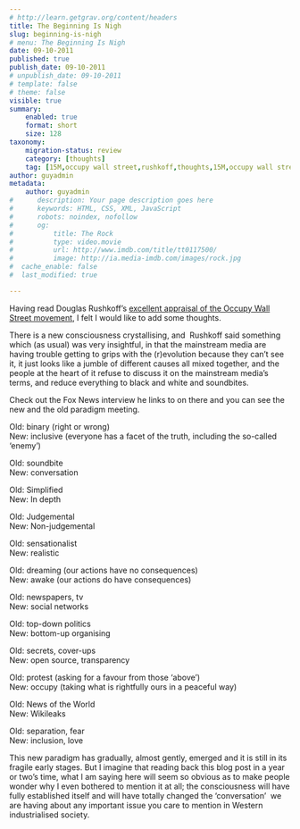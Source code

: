 ```yaml
---
# http://learn.getgrav.org/content/headers
title: The Beginning Is Nigh
slug: beginning-is-nigh
# menu: The Beginning Is Nigh
date: 09-10-2011
published: true
publish_date: 09-10-2011
# unpublish_date: 09-10-2011
# template: false
# theme: false
visible: true
summary:
    enabled: true
    format: short
    size: 128
taxonomy:
    migration-status: review
    category: [thoughts]
    tag: [15M,occupy wall street,rushkoff,thoughts,15M,occupy wall street,rushkoff,thoughts]
author: guyadmin
metadata:
    author: guyadmin
#      description: Your page description goes here
#      keywords: HTML, CSS, XML, JavaScript
#      robots: noindex, nofollow
#      og:
#          title: The Rock
#          type: video.movie
#          url: http://www.imdb.com/title/tt0117500/
#          image: http://ia.media-imdb.com/images/rock.jpg
#  cache_enable: false
#  last_modified: true

---
```


Having read Douglas Rushkoff’s [excellent appraisal of the Occupy Wall Street movement](http://www.rushkoff.com/blog/2011/10/5/think-occupy-wall-st-is-a-phase-you-dont-get-it.html), I felt I would like to add some thoughts.

There is a new consciousness crystallising, and  Rushkoff said something which (as usual) was very insightful, in that the mainstream media are having trouble getting to grips with the (r)evolution because they can’t see it, it just looks like a jumble of different causes all mixed together, and the people at the heart of it refuse to discuss it on the mainstream media’s terms, and reduce everything to black and white and soundbites.

Check out the Fox News interview he links to on there and you can see the new and the old paradigm meeting.

Old: binary (right or wrong)  
 New: inclusive (everyone has a facet of the truth, including the so-called ‘enemy’)

Old: soundbite  
 New: conversation

Old: Simplified  
 New: In depth

Old: Judgemental  
 New: Non-judgemental

Old: sensationalist  
 New: realistic

Old: dreaming (our actions have no consequences)  
 New: awake (our actions do have consequences)

Old: newspapers, tv  
 New: social networks

Old: top-down politics  
 New: bottom-up organising

Old: secrets, cover-ups  
 New: open source, transparency

Old: protest (asking for a favour from those ‘above’)  
 New: occupy (taking what is rightfully ours in a peaceful way)

Old: News of the World  
 New: Wikileaks

Old: separation, fear  
 New: inclusion, love

This new paradigm has gradually, almost gently, emerged and it is still in its fragile early stages. But I imagine that reading back this blog post in a year or two’s time, what I am saying here will seem so obvious as to make people wonder why I even bothered to mention it at all; the consciousness will have fully established itself and will have totally changed the ‘conversation’  we are having about any important issue you care to mention in Western industrialised society.